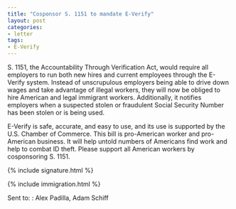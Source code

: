 ```yaml
---
title: "Cosponsor S. 1151 to mandate E-Verify"
layout: post
categories:
- letter
tags:
- E-Verify
---
```


S. 1151, the Accountability Through Verification Act, would require all employers to run both new hires and current employees through the E-Verify system. Instead of unscrupulous employers being able to drive down wages and take advantage of illegal workers, they will now be obliged to hire American and legal immigrant workers. Additionally, it notifies employers when a suspected stolen or fraudulent Social Security Number has been stolen or is being used.

E-Verify is safe, accurate, and easy to use, and its use is supported by the U.S. Chamber of Commerce. This bill is pro-American worker and pro-American business. It will help untold numbers of Americans find work and help to combat ID theft. Please support all American workers by cosponsoring S. 1151.

{% include signature.html %}

{% include immigration.html %}

Sent to:
: Alex Padilla, Adam Schiff
